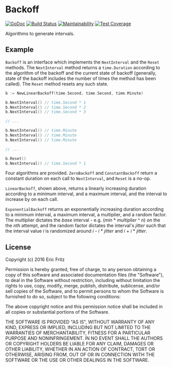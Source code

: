 # Backoff

[![GoDoc](https://godoc.org/github.com/efritz/backoff?status.svg)](https://godoc.org/github.com/efritz/backoff)
[![Build Status](https://secure.travis-ci.org/efritz/backoff.png)](http://travis-ci.org/efritz/backoff)
[![Maintainability](https://api.codeclimate.com/v1/badges/42e48a75e8a70877b9d2/maintainability)](https://codeclimate.com/github/efritz/backoff/maintainability)
[![Test Coverage](https://api.codeclimate.com/v1/badges/42e48a75e8a70877b9d2/test_coverage)](https://codeclimate.com/github/efritz/backoff/test_coverage)

Algorithms to generate intervals.

## Example

`Backoff` is an interface which implements the `NextInterval` and the `Reset`
methods. The `NextInterval` method returns a `time.Duration` according to the
algorithm of the backoff and the current state of backoff (generally, state
of the backoff includes the number of times the method has been called). The
`Reset` method resets any such state.

```go
b := NewLinearBackoff(time.Second, time.Second, time.Minute)

b.NextInterval() // time.Second * 1
b.NextInterval() // time.Second * 2
b.NextInterval() // time.Second * 3

// ...

b.NextInterval() // time.Minute
b.NextInterval() // time.Minute
b.NextInterval() // time.Minute

// ...

b.Reset()
b.NextInterval() // time.Second * 1
```

Four algorithms are provided. `ZeroBackoff` and `ConstantBackoff` return a
constant duration on each call to `NextInterval`, and `Reset` is a no-op.

`LinearBackoff`, shown above, returns a linearly increasing duration according
to a minimum interval, and a maximum interval, and the interval to increase by
on each call.

`ExponentialBackoff` returns an exponentially increasing duration according to
a minimum interval, a maximum interval, a multiplier, and a random factor. The
multiplier dictates the *base* interval - e.g. (*min* * *multiplier* ^ *n*) on
the the *nth* attempt, and the random factor dictates the interval's *jitter*
such that the interval value *i* is randomized around *i* - *i* * *jitter* and
*i* + *i* * *jitter*.

## License

Copyright (c) 2016 Eric Fritz

Permission is hereby granted, free of charge, to any person obtaining a copy
of this software and associated documentation files (the "Software"), to deal
in the Software without restriction, including without limitation the rights
to use, copy, modify, merge, publish, distribute, sublicense, and/or sell
copies of the Software, and to permit persons to whom the Software is
furnished to do so, subject to the following conditions:

The above copyright notice and this permission notice shall be included in
all copies or substantial portions of the Software.

THE SOFTWARE IS PROVIDED "AS IS", WITHOUT WARRANTY OF ANY KIND, EXPRESS OR
IMPLIED, INCLUDING BUT NOT LIMITED TO THE WARRANTIES OF MERCHANTABILITY,
FITNESS FOR A PARTICULAR PURPOSE AND NONINFRINGEMENT. IN NO EVENT SHALL THE
AUTHORS OR COPYRIGHT HOLDERS BE LIABLE FOR ANY CLAIM, DAMAGES OR OTHER
LIABILITY, WHETHER IN AN ACTION OF CONTRACT, TORT OR OTHERWISE, ARISING FROM,
OUT OF OR IN CONNECTION WITH THE SOFTWARE OR THE USE OR OTHER DEALINGS IN
THE SOFTWARE.
